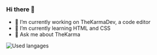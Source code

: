 ### Hi there 👋
- 🔭 I’m currently working on TheKarmaDev, a code editor
- 🌱 I’m currently learning HTML and CSS
- 💬 Ask me about TheKarma

![Used langages](https://github-readme-stats.vercel.app/api/top-langs/?username=Ozenrol64&layout=compact&theme=light "Le titre de mon image")
